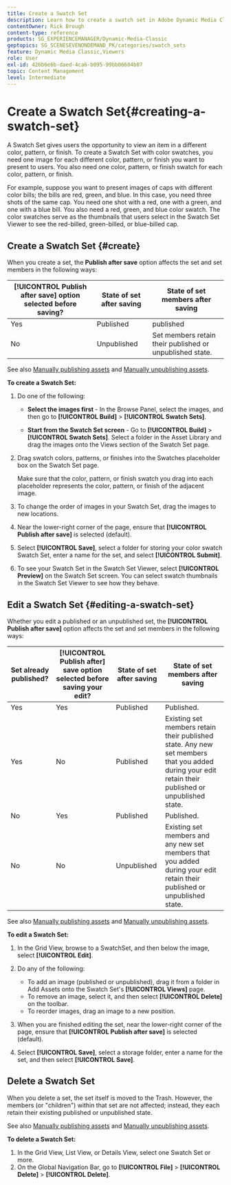 ```yaml
---
title: Create a Swatch Set
description: Learn how to create a swatch set in Adobe Dynamic Media Classic.
contentOwner: Rick Brough
content-type: reference
products: SG_EXPERIENCEMANAGER/Dynamic-Media-Classic
geptopics: SG_SCENESEVENONDEMAND_PK/categories/swatch_sets
feature: Dynamic Media Classic,Viewers
role: User
exl-id: 426b6e6b-daed-4ca6-b095-99bb06604b07
topic: Content Management
level: Intermediate
---
```

# Create a Swatch Set{#creating-a-swatch-set}

A Swatch Set gives users the opportunity to view an item in a different color, pattern, or finish. To create a Swatch Set with color swatches, you need one image for each different color, pattern, or finish you want to present to users. You also need one color, pattern, or finish swatch for each color, pattern, or finish.

For example, suppose you want to present images of caps with different color bills; the bills are red, green, and blue. In this case, you need three shots of the same cap. You need one shot with a red, one with a green, and one with a blue bill. You also need a red, green, and blue color swatch. The color swatches serve as the thumbnails that users select in the Swatch Set Viewer to see the red-billed, green-billed, or blue-billed cap.

## Create a Swatch Set {#create}

When you create a set, the **Publish after save** option affects the set and set members in the following ways:

| **[!UICONTROL Publish after save]** option selected before saving? | State of set after saving | State of set members after saving |
| --- | --- | --- |
| Yes | Published | published |
| No | Unpublished | Set members retain their published or unpublished state. |

See also [Manually publishing assets](publishing-files.md#manually_publishing_assets) and [Manually unpublishing assets](publishing-files.md#manually_unpublishing_assets).

**To create a Swatch Set:**

1. Do one of the following:

   * **Select the images first** - In the Browse Panel, select the images, and then go to **[!UICONTROL Build]** > **[!UICONTROL Swatch Sets]**.

   * **Start from the Swatch Set screen** - Go to **[!UICONTROL Build]** > **[!UICONTROL Swatch Sets]**. Select a folder in the Asset Library and drag the images onto the Views section of the Swatch Set page.

1. Drag swatch colors, patterns, or finishes into the Swatches placeholder box on the Swatch Set page.

   Make sure that the color, pattern, or finish swatch you drag into each placeholder represents the color, pattern, or finish of the adjacent image.

1. To change the order of images in your Swatch Set, drag the images to new locations.
1. Near the lower-right corner of the page, ensure that **[!UICONTROL Publish after save]** is selected (default).
1. Select **[!UICONTROL Save]**, select a folder for storing your color swatch Swatch Set, enter a name for the set, and select **[!UICONTROL Submit]**.
1. To see your Swatch Set in the Swatch Set Viewer, select **[!UICONTROL Preview]** on the Swatch Set screen. You can select swatch thumbnails in the Swatch Set Viewer to see how they behave.

## Edit a Swatch Set {#editing-a-swatch-set}

Whether you edit a published or an unpublished set, the **[!UICONTROL Publish after save]** option affects the set and set members in the following ways:

| Set already published? | **[!UICONTROL Publish after]** save option selected before saving your edit?|State of set after saving | State of set members after saving |
|--- | --- | --- | --- |
| Yes | Yes | Published | Published. |
|Yes | No | Published | Existing set members retain their published state. Any new set members that you added during your edit retain their published or unpublished state. |
| No | Yes | Published | Published. |
| No | No | Unpublished | Existing set members and any new set members that you added during your edit retain their published or unpublished state. |

See also [Manually publishing assets](publishing-files.md#manually_publishing_assets) and [Manually unpublishing assets](publishing-files.md#manually_unpublishing_assets).

**To edit a Swatch Set:**

1. In the Grid View, browse to a SwatchSet, and then below the image, select **[!UICONTROL Edit]**.
1. Do any of the following:

    * To add an image (published or unpublished), drag it from a folder in Add Assets onto the Swatch Set's **[!UICONTROL Views]** page.
    * To remove an image, select it, and then select **[!UICONTROL Delete]** on the toolbar.
    * To reorder images, drag an image to a new position.

1. When you are finished editing the set, near the lower-right corner of the page, ensure that **[!UICONTROL Publish after save]** is selected (default).
1. Select **[!UICONTROL Save]**, select a storage folder, enter a name for the set, and then select **[!UICONTROL Save]**.

## Delete a Swatch Set

When you delete a set, the set itself is moved to the Trash. However, the members (or "children") within that set are not affected; instead, they each retain their existing published or unpublished state.

See also [Manually publishing assets](publishing-files.md#manually_publishing_assets) and [Manually unpublishing assets](publishing-files.md#manually_unpublishing_assets).

**To delete a Swatch Set:**

1. In the Grid View, List View, or Details View, select one Swatch Set or more.
1. On the Global Navigation Bar, go to **[!UICONTROL File]** > **[!UICONTROL Delete]** > **[!UICONTROL Delete]**.
